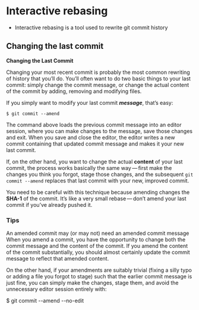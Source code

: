 # Interactive rebasing

- Interactive rebasing is a tool used to rewrite git commit history


## Changing the last commit

**Changing the Last Commit**

Changing your most recent commit is probably the most common rewriting of history that you’ll do. You’ll often want to do two basic things to your last commit: simply change the commit message, or change the actual content of the commit by adding, removing and modifying files.

If you simply want to modify your last commit ***message***, that’s easy:

`$ git commit --amend`

The command above loads the previous commit message into an editor session, where you can make changes to the message, save those changes and exit. When you save and close the editor, the editor writes a new commit containing that updated commit message and makes it your new last commit.

If, on the other hand, you want to change the actual **content** of your last commit, the process works basically the same way — first make the changes you think you forgot, stage those changes, and the subsequent `git commit --amend` replaces that last commit with your new, improved commit.

You need to be careful with this technique because amending changes the **SHA-1** of the commit. It’s like a very small rebase — don’t amend your last commit if you’ve already pushed it.


### Tips

An amended commit may (or may not) need an amended commit message
When you amend a commit, you have the opportunity to change both the commit message and the content of the commit. If you amend the content of the commit substantially, you should almost certainly update the commit message to reflect that amended content.

On the other hand, if your amendments are suitably trivial (fixing a silly typo or adding a file you forgot to stage) such that the earlier commit message is just fine, you can simply make the changes, stage them, and avoid the unnecessary editor session entirely with:

$ git commit --amend --no-edit
